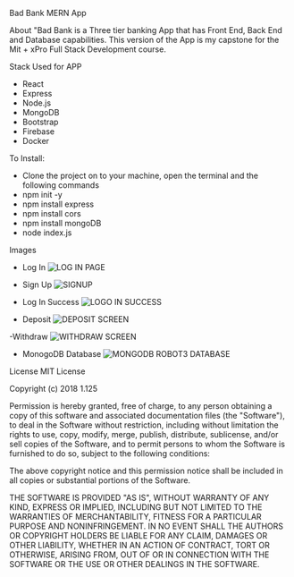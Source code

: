 Bad Bank MERN App

About 
"Bad Bank is a Three tier banking App that has Front End, Back End and Database capabilities. This version of the App is my capstone for the Mit + xPro Full Stack Development course.

Stack Used for APP
- React
- Express
- Node.js
- MongoDB
- Bootstrap
- Firebase
- Docker

To Install:
- Clone the project on to your machine, open the terminal and the following commands
- npm init -y
- npm install express
- npm install cors
- npm install mongoDB
- node index.js

Images
- Log In
![LOG IN PAGE](https://user-images.githubusercontent.com/78697102/140104685-d15baa1c-b690-4493-a093-17fd4e19f730.png)

- Sign Up
![SIGNUP](https://user-images.githubusercontent.com/78697102/140104736-578f3f3d-3b74-4e9d-bcf0-6e425b94fa92.png)

- Log In Success
![LOGO IN SUCCESS](https://user-images.githubusercontent.com/78697102/140104780-9c9a9b34-d5a5-4407-8cbd-8ae507d73c35.png)

- Deposit 
![DEPOSIT SCREEN](https://user-images.githubusercontent.com/78697102/140104835-7a554d01-7432-4b9a-8b99-8f89c3ec9f43.png)

-Withdraw
![WITHDRAW SCREEN](https://user-images.githubusercontent.com/78697102/140104886-401f6340-4de4-43cc-ba08-9d814f39768e.png)

- MonogoDB Database
![MONGODB ROBOT3 DATABASE](https://user-images.githubusercontent.com/78697102/140105701-418b0bf4-a127-4d92-9644-04829484d2d9.png)

License
MIT License

Copyright (c) 2018 1.125

Permission is hereby granted, free of charge, to any person obtaining a copy
of this software and associated documentation files (the "Software"), to deal
in the Software without restriction, including without limitation the rights
to use, copy, modify, merge, publish, distribute, sublicense, and/or sell
copies of the Software, and to permit persons to whom the Software is
furnished to do so, subject to the following conditions:

The above copyright notice and this permission notice shall be included in all
copies or substantial portions of the Software.

THE SOFTWARE IS PROVIDED "AS IS", WITHOUT WARRANTY OF ANY KIND, EXPRESS OR
IMPLIED, INCLUDING BUT NOT LIMITED TO THE WARRANTIES OF MERCHANTABILITY,
FITNESS FOR A PARTICULAR PURPOSE AND NONINFRINGEMENT. IN NO EVENT SHALL THE
AUTHORS OR COPYRIGHT HOLDERS BE LIABLE FOR ANY CLAIM, DAMAGES OR OTHER
LIABILITY, WHETHER IN AN ACTION OF CONTRACT, TORT OR OTHERWISE, ARISING FROM,
OUT OF OR IN CONNECTION WITH THE SOFTWARE OR THE USE OR OTHER DEALINGS IN THE
SOFTWARE.
